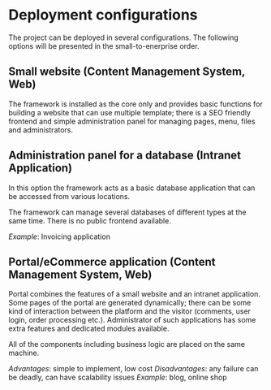 # Deployment configurations

The project can be deployed in several configurations. The following options will be presented in the small-to-enerprise
order. 

## Small website (Content Management System, Web)

The framework is installed as the core only and provides basic functions for building a website that can use multiple
template; there is a SEO friendly frontend and simple administration panel for managing pages, menu, files and administrators. 

## Administration panel for a database (Intranet Application) 

In this option the framework acts as a basic database application that can be accessed from various locations.

The framework can manage several databases of different types at the same time. There is no public frontend available. 

*Example*: Invoicing application 

## Portal/eCommerce application (Content Management System, Web)

Portal combines the features of a small website and an intranet application. Some pages of the portal are generated dynamically; there can be some kind of interaction between the platform and the visitor (comments, user login, order processing etc.). Administrator of such applications has some extra features and dedicated modules available. 

All of the components including business logic are placed on the same machine.

*Advantages*: simple to implement, low cost 
*Disadvantages*: any failure can be deadly, can have scalability issues 
*Example*: blog, online shop 